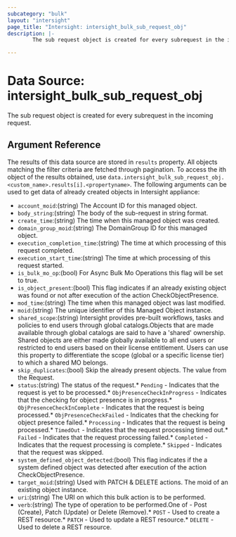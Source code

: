 ```yaml
---
subcategory: "bulk"
layout: "intersight"
page_title: "Intersight: intersight_bulk_sub_request_obj"
description: |-
        The sub request object is created for every subrequest in the incoming request.

---
```


# Data Source: intersight_bulk_sub_request_obj
The sub request object is created for every subrequest in the incoming request.
## Argument Reference
The results of this data source are stored in `results` property.
All objects matching the filter criteria are fetched through pagination.
To access the ith object of the results obtained, use `data.intersight_bulk_sub_request_obj.<custom_name>.results[i].<propertyname>`.
The following arguments can be used to get data of already created objects in Intersight appliance:
* `account_moid`:(string) The Account ID for this managed object. 
* `body_string`:(string) The body of the sub-request in string format. 
* `create_time`:(string) The time when this managed object was created. 
* `domain_group_moid`:(string) The DomainGroup ID for this managed object. 
* `execution_completion_time`:(string) The time at which processing of this request completed. 
* `execution_start_time`:(string) The time at which processing of this request started. 
* `is_bulk_mo_op`:(bool) For Async Bulk Mo Operations this flag will be set to true. 
* `is_object_present`:(bool) This flag indicates if an already existing object was found or not after execution of the action CheckObjectPresence. 
* `mod_time`:(string) The time when this managed object was last modified. 
* `moid`:(string) The unique identifier of this Managed Object instance. 
* `shared_scope`:(string) Intersight provides pre-built workflows, tasks and policies to end users through global catalogs.Objects that are made available through global catalogs are said to have a 'shared' ownership. Shared objects are either made globally available to all end users or restricted to end users based on their license entitlement. Users can use this property to differentiate the scope (global or a specific license tier) to which a shared MO belongs. 
* `skip_duplicates`:(bool) Skip the already present objects. The value from the Request. 
* `status`:(string) The status of the request.* `Pending` - Indicates that the request is yet to be processed.* `ObjPresenceCheckInProgress` - Indicates that the checking for object presence is in progress.* `ObjPresenceCheckInComplete` - Indicates that the request is being processed.* `ObjPresenceCheckFailed` - Indicates that the checking for object presence failed.* `Processing` - Indicates that the request is being processed.* `TimedOut` - Indicates that the request processing timed out.* `Failed` - Indicates that the request processing failed.* `Completed` - Indicates that the request processing is complete.* `Skipped` - Indicates that the request was skipped. 
* `system_defined_object_detected`:(bool) This flag indicates if the a system defined object was detected after execution of the action CheckObjectPresence. 
* `target_moid`:(string) Used with PATCH & DELETE actions. The moid of an existing object instance. 
* `uri`:(string) The URI on which this bulk action is to be performed. 
* `verb`:(string) The type of operation to be performed.One of - Post (Create), Patch (Update) or Delete (Remove).* `POST` - Used to create a REST resource.* `PATCH` - Used to update a REST resource.* `DELETE` - Used to delete a REST resource. 
 
